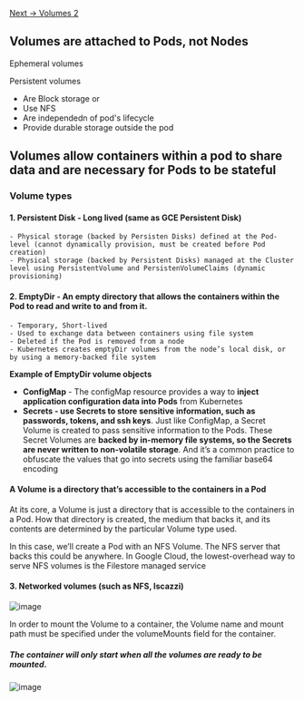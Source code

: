 [Next -> Volumes 2](https://github.com/paulowe/gcp/blob/main/gke%20workloads/gke_persistent_storage/volumes2.md)
## Volumes are attached to Pods, not Nodes
Ephemeral volumes

Persistent volumes
- Are Block storage or
- Use NFS
- Are independedn of pod's lifecycle
- Provide durable storage outside the pod

## Volumes allow containers within a pod to share data and are necessary for Pods to be stateful


### Volume types 
#### 1. Persistent Disk - Long lived (same as GCE Persistent Disk)
    - Physical storage (backed by Persisten Disks) defined at the Pod-level (cannot dynamically provision, must be created before Pod creation)
    - Physical storage (backed by Persistent Disks) managed at the Cluster level using PersistentVolume and PersistenVolumeClaims (dynamic provisioning)
#### 2. EmptyDir - An empty directory that allows the containers within the Pod to read and write to and from it.
    - Temporary, Short-lived
    - Used to exchange data between containers using file system
    - Deleted if the Pod is removed from a node 
    - Kubernetes creates emptyDir volumes from the node’s local disk, or by using a memory-backed file system
    
   **Example of EmptyDir volume objects** 
- **ConfigMap** - The configMap resource provides a way to **inject application configuration data
into Pods** from Kubernetes
- **Secrets -  use Secrets to store sensitive
information, such as passwords, tokens, and ssh keys**. Just like ConfigMap, a
Secret Volume is created to pass sensitive information to the Pods. These
Secret Volumes are **backed by in-memory file systems, so the Secrets are 
never written to non-volatile storage**. And it’s a common practice to obfuscate
the values that go into secrets using the familiar base64 encoding


#### A Volume is a directory that’s accessible to the containers in a Pod
At its core, a Volume is just a directory that is accessible to the containers in a Pod.
How that directory is created, the medium that backs it, and its contents are
determined by the particular Volume type used.

In this case, we’ll create a Pod with an NFS Volume. The NFS server that backs this
could be anywhere. In Google Cloud, the lowest-overhead way to serve NFS volumes
is the Filestore managed service

#### 3. Networked volumes (such as NFS, Iscazzi)
![image](https://user-images.githubusercontent.com/40435982/144947609-a15728d8-f481-43da-aa93-3cf3d8457bfe.png)

In order to mount the Volume to a container, the Volume name and mount path must
be specified under the volumeMounts field for the container. 

##### The container will only start when all the volumes are ready to be mounted.

![image](https://user-images.githubusercontent.com/40435982/144948263-78672511-7acb-4896-ada1-8a1334604c95.png)
